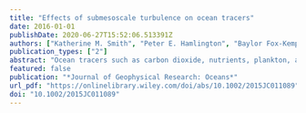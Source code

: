 ```yaml
---
title: "Effects of submesoscale turbulence on ocean tracers"
date: 2016-01-01
publishDate: 2020-06-27T15:52:06.513391Z
authors: ["Katherine M. Smith", "Peter E. Hamlington", "Baylor Fox‐Kemper"]
publication_types: ["2"]
abstract: "Ocean tracers such as carbon dioxide, nutrients, plankton, and oil advect, diffuse, and react primarily in the oceanic mixed layer where air-sea gas exchange occurs and light is plentiful for photosynthesis. There can be substantial heterogeneity in the spatial distributions of these tracers due to turbulent stirring, particularly in the submesoscale range where partly geostrophic fronts and eddies and small-scale three-dimensional turbulence are simultaneously active. In this study, a large eddy simulation spanning horizontal scales from 20 km down to 5 m is used to examine the effects of multiscale turbulent mixing on nonreactive passive ocean tracers from interior and sea-surface sources. The simulation includes the effects of both wave-driven Langmuir turbulence and submesoscale eddies, and tracers with different initial and boundary conditions are examined in order to understand the respective impacts of small-scale and submesoscale motions on tracer transport. Tracer properties are characterized using spatial ﬁelds and statistics, multiscale ﬂuxes, and spectra, and the results detail how tracer mixing depends on air-sea tracer ﬂux rate, tracer release depth, and ﬂow regime. Although vertical ﬂuxes of buoyancy by submesoscale eddies compete with mixing by Langmuir turbulence, vertical ﬂuxes of tracers are often dominated by Langmuir turbulence, particularly for tracers that are released near the mixed-layer base or that dissolve rapidly through the surface, even in regions with pronounced submesoscale activity. Early in the evolution of some tracers, negative eddy diffusivities occur co-located with regions of negative potential vorticity, suggesting that symmetric instabilities or other submesoscale phenomenon may act to oppose turbulent mixing."
featured: false
publication: "*Journal of Geophysical Research: Oceans*"
url_pdf: "https://onlinelibrary.wiley.com/doi/abs/10.1002/2015JC011089"
doi: "10.1002/2015JC011089"
---
```


